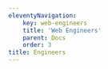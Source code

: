 ```yaml
---
eleventyNavigation:
    key: web-engineers
    title: 'Web Engineers'
    parent: Docs
    order: 3
title: Engineers
---
```

